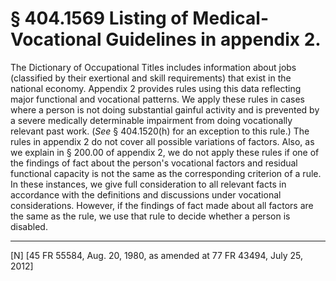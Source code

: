 # § 404.1569   Listing of Medical-Vocational Guidelines in appendix 2.

The Dictionary of Occupational Titles includes information about jobs (classified by their exertional and skill requirements) that exist in the national economy. Appendix 2 provides rules using this data reflecting major functional and vocational patterns. We apply these rules in cases where a person is not doing substantial gainful activity and is prevented by a severe medically determinable impairment from doing vocationally relevant past work. (*See* § 404.1520(h) for an exception to this rule.) The rules in appendix 2 do not cover all possible variations of factors. Also, as we explain in § 200.00 of appendix 2, we do not apply these rules if one of the findings of fact about the person's vocational factors and residual functional capacity is not the same as the corresponding criterion of a rule. In these instances, we give full consideration to all relevant facts in accordance with the definitions and discussions under vocational considerations. However, if the findings of fact made about all factors are the same as the rule, we use that rule to decide whether a person is disabled.



---

[N] [45 FR 55584, Aug. 20, 1980, as amended at 77 FR 43494, July 25, 2012]




